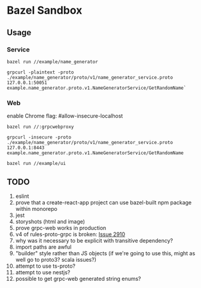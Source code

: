 # Bazel Sandbox

## Usage

### Service

    bazel run //example/name_generator

    grpcurl -plaintext -proto ./example/name_generator/proto/v1/name_generator_service.proto 127.0.0.1:50051 example.name_generator.proto.v1.NameGeneratorService/GetRandomName`

### Web

enable Chrome flag: #allow-insecure-localhost

    bazel run //:grpcwebproxy

    grpcurl -insecure -proto ./example/name_generator/proto/v1/name_generator_service.proto 127.0.0.1:8443 example.name_generator.proto.v1.NameGeneratorService/GetRandomName

    bazel run //example/ui

## TODO

1. eslint
1. prove that a create-react-app project can use bazel-built npm package within monorepo
1. jest
1. storyshots (html and image)
1. prove grpc-web works in production
1. v4 of rules-proto-grpc is broken: [Issue 2910](https://github.com/bazelbuild/rules_nodejs/issues/2910)
1. why was it necessary to be explicit with transitive dependency?
1. import paths are awful
1. "builder" style rather than JS objects (if we're going to use this, might as well go to proto3? scala issues?)
1. attempt to use ts-proto?
1. attempt to use nestjs?
1. possible to get grpc-web generated string enums?
